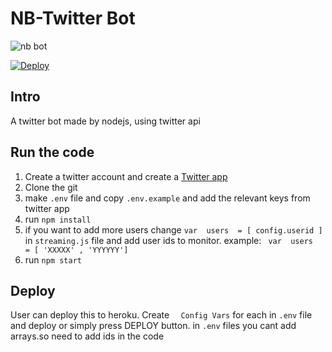
# NB-Twitter Bot
![nb bot](https://nb-twitter-bot.herokuapp.com/main.png)

[![Deploy](https://www.herokucdn.com/deploy/button.png)](https://heroku.com/deploy)

## Intro

A twitter bot made by nodejs, using twitter api

## Run the code

 1. Create a twitter account and create a  [Twitter app](https://apps.twitter.com/)
 2. Clone the git
 3. make `.env` file and copy `.env.example` and add the relevant keys from twitter app 
 4. run `npm install` 
 5.  if you want to add more users change `var  users  = [ config.userid ]` in `streaming.js` file and add user ids to monitor. example: ` var  users  = [ 'XXXXX' , 'YYYYYY']`
 6. run `npm start`
 

## Deploy
User can deploy this to heroku. Create `  Config Vars` for each in `.env` file and deploy or simply press DEPLOY button. in `.env` files you cant add arrays.so need to add ids in the code


